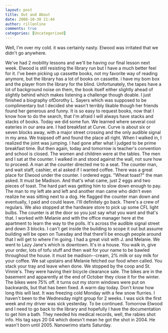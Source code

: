 ```yaml
---
layout: post
title: Out and About
date: 2008-10-30 21:44
author: rillonline
comments: true
categories: [Uncategorized]
---
```

Well, I'm over my cold. it was certainly nasty. Elwood was irritated that we didn't go anywhere.

We've had 2 mobility lessons and we'll be having our final lesson next week. Elwood is still resisting the library run but I have a much better feel for it. I've been picking up cassette books, not my favorite way of reading anymore, but the library has a lot of books on cassette. i have my bom box and the player from the library for the blind. Unfortunately, the tapes have a lot of background noise on them, the book itself either slightly ahead of slightly behind which makes listening a challenge though doable. I just finished a biography ofDorothy L. Sayers which was supposed to be complimentary but I decided she wasn't terribly likable though her friends found her generous and funny. It is so easy to request books, now that I know how to do the search, that I'm afraid I will always have stacks and stacks of books.
Today we did some fun. We learned where several cool eateries in our area are. I had breakfast at Curve. Curve is about six or seven blocks away, with a major street crossing and the only audible signal in my area. We traipsed off and found the place all right. When I walked in, I realized the joint was jumping. I had gone after what I judged to be prime breakfast time. But then again, today and tomorrow is teacher's convention and school is closed. The women and children were at the tables. The men and I sat at the counter. I walked in and stood against the wall, not sure how to proceed. A man at the counter directed me to a seat. The counter man, and wait staff, cashier, et al asked if I wanted coffee. There was a great place for Elwood under the counter. I ordered eggs. "Wheat toast?" the man asked. It must be Madison. And that's what came, just 2 eggs and two pieces of toast. The hard part was getting him to slow down enough to pay. The man to my left ate and left and another man came who didn't even realize he was sitting next to a dog. He flagged the counter man down and eventually, I paid and could leave. I'lll definitely go back. There's a crew of regulars.
We also stopped at the hardware store to pick up some CFL light bulbs. The counter is at the door so you just say what you want and that's that.
I worked with Melanie and with the office manager here at the apartment to learn the way to the polls. It's across the audible signal street and down 3 blocks. I can't get inside the building to scope it out but assume building will be open on Tuesday and that there'll be enough people around that I will get to where I'm going.
I had a great visit with J. and Melanie. We went to Lazy Jane's which is downtown. It's in a house. You walk in, give your order, lots of tofu stuff and then wait for your name to be bawled throughout the house. it must be madison--cream, 2% milk or soy milk for your coffee. We sat upstairs and Melanie fetched our food when called. You stack your tray and leave when done. We stopped by the coop and St. Vinnie's. They were having their bicycle clearance sale. The bikes are in the basement and apparently at the end of October they close it for the winter. The bikes were 75% off.
it turns out my storm windows were put on backwards, but that has been fixed.
A warm day today. Don't know how long this will last. It was freezing cold Monday with a few snow flurries.
I haven't been to the Wednesday night group for 2 weeks. I was sick the first week and my driver was sick yesterday. To be continued.
Tomorrow Elwood and I need to go back to the library and hopefully I have the documentation to get him a bath. They needed his medical records, well, the rabies shot info. His tag says 20 04 which doesn't mean he got the shot in 2004. He wasn't born until 2005.
Nanowrimo starts Saturday.
